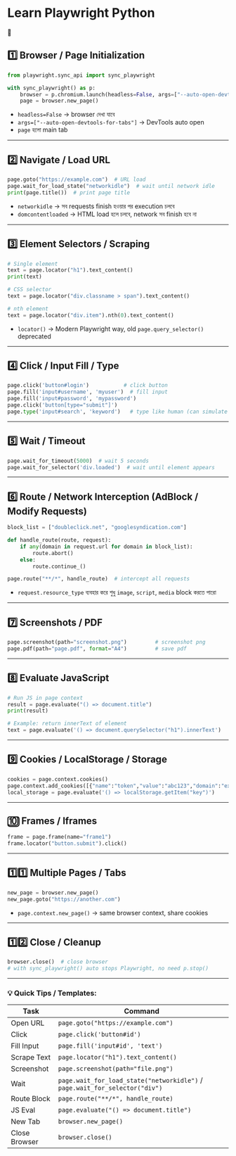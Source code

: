 # Learn Playwright Python 
🐍
## 1️⃣ Browser / Page Initialization

```python
from playwright.sync_api import sync_playwright

with sync_playwright() as p:
    browser = p.chromium.launch(headless=False, args=["--auto-open-devtools-for-tabs"])
    page = browser.new_page()
```

* `headless=False` → browser দেখা যাবে
* `args=["--auto-open-devtools-for-tabs"]` → DevTools auto open
* `page` হলো main tab

---

## 2️⃣ Navigate / Load URL

```python
page.goto("https://example.com")  # URL load
page.wait_for_load_state("networkidle")  # wait until network idle
print(page.title())  # print page title
```

* `networkidle` → সব requests finish হওয়ার পর execution চলবে
* `domcontentloaded` → HTML load হলে চলবে, network সব finish হবে না

---

## 3️⃣ Element Selectors / Scraping

```python
# Single element
text = page.locator("h1").text_content()
print(text)

# CSS selector
text = page.locator("div.classname > span").text_content()

# nth element
text = page.locator("div.item").nth(0).text_content()
```

* `locator()` → Modern Playwright way, old `page.query_selector()` deprecated

---

## 4️⃣ Click / Input Fill / Type

```python
page.click('button#login')           # click button
page.fill('input#username', 'myuser')  # fill input
page.fill('input#password', 'mypassword')
page.click('button[type="submit"]')
page.type('input#search', 'keyword')   # type like human (can simulate delay)
```

---

## 5️⃣ Wait / Timeout

```python
page.wait_for_timeout(5000)  # wait 5 seconds
page.wait_for_selector('div.loaded')  # wait until element appears
```

---

## 6️⃣ Route / Network Interception (AdBlock / Modify Requests)

```python
block_list = ["doubleclick.net", "googlesyndication.com"]

def handle_route(route, request):
    if any(domain in request.url for domain in block_list):
        route.abort()
    else:
        route.continue_()

page.route("**/*", handle_route)  # intercept all requests
```

* `request.resource_type` ব্যবহার করে শুধু `image`, `script`, `media` block করতে পারো

---

## 7️⃣ Screenshots / PDF

```python
page.screenshot(path="screenshot.png")         # screenshot png
page.pdf(path="page.pdf", format="A4")         # save pdf
```

---

## 8️⃣ Evaluate JavaScript

```python
# Run JS in page context
result = page.evaluate("() => document.title")
print(result)

# Example: return innerText of element
text = page.evaluate('() => document.querySelector("h1").innerText')
```

---

## 9️⃣ Cookies / LocalStorage / Storage

```python
cookies = page.context.cookies()
page.context.add_cookies([{"name":"token","value":"abc123","domain":"example.com"}])
local_storage = page.evaluate('() => localStorage.getItem("key")')
```

---

## 🔟 Frames / Iframes

```python
frame = page.frame(name="frame1")
frame.locator("button.submit").click()
```

---

## 1️⃣1️⃣ Multiple Pages / Tabs

```python
new_page = browser.new_page()
new_page.goto("https://another.com")
```

* `page.context.new_page()` → same browser context, share cookies

---

## 1️⃣2️⃣ Close / Cleanup

```python
browser.close()  # close browser
# with sync_playwright() auto stops Playwright, no need p.stop()
```

---

### 💡 Quick Tips / Templates:

| Task          | Command                                                                     |
| ------------- | --------------------------------------------------------------------------- |
| Open URL      | `page.goto("https://example.com")`                                          |
| Click         | `page.click('button#id')`                                                   |
| Fill Input    | `page.fill('input#id', 'text')`                                             |
| Scrape Text   | `page.locator("h1").text_content()`                                         |
| Screenshot    | `page.screenshot(path="file.png")`                                          |
| Wait          | `page.wait_for_load_state("networkidle")` / `page.wait_for_selector("div")` |
| Route Block   | `page.route("**/*", handle_route)`                                          |
| JS Eval       | `page.evaluate("() => document.title")`                                     |
| New Tab       | `browser.new_page()`                                                        |
| Close Browser | `browser.close()`                                                           |
